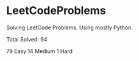 # LeetCodeProblems
Solving LeetCode Problems. Using mostly Python. 

Total Solved: 94

79 Easy
14 Medium 
1 Hard
